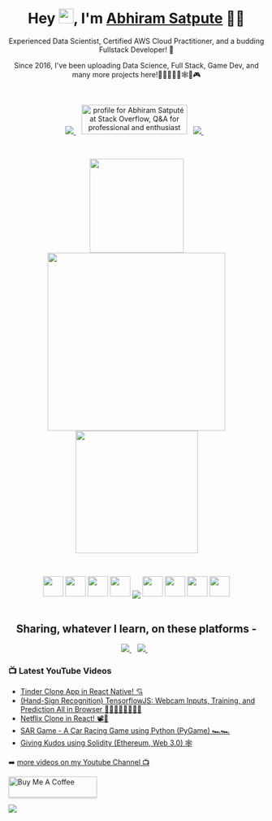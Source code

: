 
<h1 align='center'>
  Hey <img src="https://github.com/TheDudeThatCode/TheDudeThatCode/blob/master/Assets/Hi.gif" width="29px" height="29px">,  I'm   <a href="https://abhiramsatpute.com" target="_blank">
  Abhiram Satpute</a> 👨‍💻
</h1>
<p align='center'>
  Experienced Data Scientist, Certified AWS Cloud Practitioner, and a budding Fullstack Developer! 🚀
</p>
<p align='center'>
  Since 2016, I've been uploading Data Science, Full Stack, Game Dev, and many more projects here!👨‍💻👨🏽‍🔬🕸📲🎮
</p><br>

<p align='center'>
 
  <a href="https://www.linkedin.com/in/abhiram-satpute/" target="_blank">
    <img src="https://img.shields.io/badge/linkedin-%230077B5.svg?&style=for-the-badge&logo=linkedin&logoColor=white" />
  </a>&nbsp;&nbsp;
  <a href="https://stackoverflow.com/users/8185479/abhiram-satput%c3%a9"><img src="https://stackoverflow.com/users/flair/8185479.png?theme=dark" width="208" height="58" alt="profile for Abhiram Satput&#233; at Stack Overflow, Q&amp;A for professional and enthusiast programmers" title="More than 80K+ Profiles Reached as well!"/></a>&nbsp;&nbsp;
<!--   <a href="https://stackoverflow.com/users/8185479/abhiram-satput%c3%a9" target="_blank">
    <img src="https://img.shields.io/badge/stackoverflow />        
  </a>&nbsp;&nbsp; -->
  <a href="https://twitter.com/abhiram_satpute" target="_blank">
    <img src="https://img.shields.io/badge/twitter-%231DA1F2.svg?&style=for-the-badge&logo=twitter&logoColor=white" />        
  </a>&nbsp;&nbsp;
  
</p>
<br>
<p align='center'>
  <a href="#"><img src="https://abhiram11.github.io/images/name-sketch-crop.gif" width="185"></a>
  <a href="#"><img src="https://github-readme-stats.vercel.app/api?username=abhiram11&show_icons=true&count_private=true&theme=dark" width="350"></a>
  <a href="#"><img src="https://media.giphy.com/media/62PP2yEIAZF6g/giphy.gif" width="241"></a>
</p>
<br>
<p align="center">
  <img src="https://cdn.jsdelivr.net/gh/devicons/devicon/icons/javascript/javascript-original.svg" width="40" height="40"/>
  <img src="https://cdn.jsdelivr.net/gh/devicons/devicon/icons/react/react-original.svg" width="40" height="40"/>
  <img src="https://cdn.jsdelivr.net/gh/devicons/devicon/icons/firebase/firebase-plain-wordmark.svg" width="40" height="40"/>
  <img src="https://cdn.jsdelivr.net/gh/devicons/devicon/icons/redux/redux-original.svg" width="40" height="40"/>
  
<img align="center" src="https://github-readme-stats.vercel.app/api/top-langs/?username=abhiram11&layout=compact&theme=tokyonight&hide_border=true" />
  
  <img src="https://cdn.jsdelivr.net/gh/devicons/devicon/icons/python/python-original.svg" width="40" height="40"/>
  <img src="https://cdn.jsdelivr.net/gh/devicons/devicon/icons/jupyter/jupyter-original-wordmark.svg" width="40" height="40"/>
  <img src="https://cdn.jsdelivr.net/gh/devicons/devicon/icons/tensorflow/tensorflow-original.svg" width="40" height="40"/>
  <img src="https://cdn.jsdelivr.net/gh/devicons/devicon/icons/git/git-original-wordmark.svg" width="40" height="40"/>


  <br>
  <br>
  
</p>
<!-- <img src="[![Top Langs](https://github-readme-stats.vercel.app/api/top-langs/?username=abhiram11&layout=compact)](https://github.com/anuraghazra/github-readme-stats)" /> -->
<h2 align='center'>
  Sharing, whatever I learn, on these platforms -
</h2>
<p align='center'>
  <a href="https://www.youtube.com/channel/UCfk8qjnhHsVTuygD9fwlx7g" target="_blank">
    <img src="https://img.shields.io/badge/youtube-%23FF0000.svg?&style=for-the-badge&logo=youtube&logoColor=white" />        
  </a>&nbsp;&nbsp;
  <a href="https://github.com/abhiram11" target="_blank">
    <img src="https://img.shields.io/badge/Github-grey.svg?&style=for-the-badge&logo=github&logoColor=white" />        
  </a>&nbsp;&nbsp;
</p>

### 📺 Latest YouTube Videos

<!-- YOUTUBE:START -->
- [Tinder Clone App in React Native! 💘](https://www.youtube.com/watch?v=PdPoZLLXtUY)
- [(Hand-Sign Recognition) TensorflowJS: Webcam Inputs, Training, and Prediction All in Browser ✋🏻🖐🏻🤟🏻👌🏻](https://www.youtube.com/watch?v=BGfSsugl-_8)
- [Netflix Clone in React! 📽🍿](https://www.youtube.com/watch?v=HXC1u8Jvjc4)
- [SAR Game - A Car Racing Game using Python (PyGame) 🏎🏎](https://www.youtube.com/watch?v=nMyUF5lCZDs)
- [Giving Kudos using Solidity (Ethereum, Web 3.0) 🕸](https://www.youtube.com/watch?v=sarcae80h04)
<!-- YOUTUBE:END -->

➡️ [more videos on my Youtube Channel 📺](https://www.youtube.com/channel/UCfk8qjnhHsVTuygD9fwlx7g)

<a href="https://www.buymeacoffee.com/abhiramsatpute" target="_blank"><img src="https://www.buymeacoffee.com/assets/img/custom_images/orange_img.png" alt="Buy Me A Coffee" style="height: 41px !important;width: 174px !important;box-shadow: 0px 3px 2px 0px rgba(190, 190, 190, 0.5) !important;-webkit-box-shadow: 0px 3px 2px 0px rgba(190, 190, 190, 0.5) !important;" ></a>


<!-- <p align='center'> -->

![](https://estruyf-github.azurewebsites.net/api/VisitorHit?user=abhiram11&repo=abhiram11countColorcountColor&countColor=%237B1E7A)
